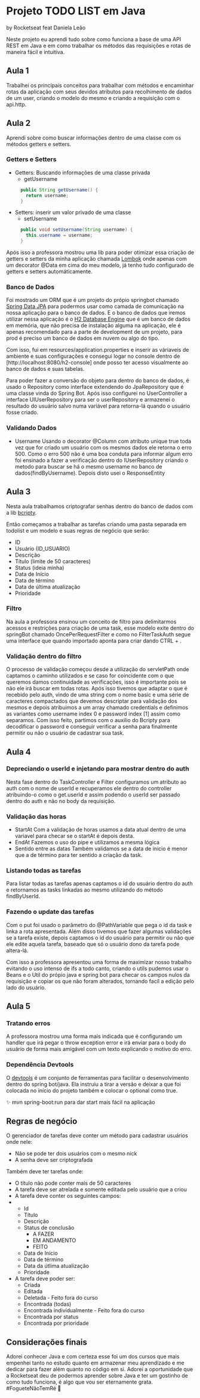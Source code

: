 # Projeto TODO LIST em Java
by Rocketseat feat Daniela Leão

Neste projeto eu aprendi tudo sobre como funciona a base de uma API REST em Java e em como trabalhar os métodos das requisições e rotas de maneira fácil e intuitiva.

## Aula 1

Trabalhei os princípais conceitos para trabalhar com métodos e encaminhar rotas da aplicação com seus devidos atributos para recolhimento de dados de um user, criando o modelo do mesmo e criando a requisição com o api.http.

## Aula 2

Aprendi sobre como buscar informações dentro de uma classe com os métodos getters e setters.

### Getters e Setters
- Getters: Buscando informações de uma classe privada
  - getUsername
  ```java
    public String getUsername() {
      return username;
    }
  ```
- Setters: inserir um valor privado de uma classe
  - setUsername
  ```java
    public void setUsername(String username) {
      this.username = username;
    }
  ```

Após isso a professora mostrou uma lib para poder otimizar essa criação de getters e setters da minha aplicação chamada [Lombok](https://projectlombok.org/) onde apenas com um decorator @Data em cima do meu modelo, já tenho tudo configurado de getters e setters automáticamente.

### Banco de Dados 
Foi mostrado um ORM que é um projeto do própio springbot chamado [Spring Data JPA](https://spring.io/projects/spring-data-jpa) para podermos usar como camada de comunicação na nossa aplicação para o banco de dados. E o banco de dados que iremos utilizar nessa aplicação é o [H2 Database Engine](https://www.h2database.com/html/main.html) que é um banco de dados em memória, que não precisa de instalação alguma na aplicação, ele é apenas recomendado para a parte de development de um projeto, para prod é preciso um banco de dados em nuvem ou algo do tipo.

Com isso, fui em resources/application.properties e inserir as váriaveis de ambiente e suas configurações e consegui logar no console dentro de [http://localhost:8080/h2-console] onde posso ter acesso visualmente ao banco de dados e suas tabelas.

Para poder fazer a conversão do objeto para dentro do banco de dados, é usado o Repository como interface extendendo do JpaRepository que é uma classe vinda do Spring Bot.
Após isso configurei no UserController a interface UIUserRepository para ser o userRepository e armazenei o resultado do usuário salvo numa variável para retorna-lá quando o usuário fosse criado.

### Validando Dados

 - Username
  Usando o decorator @Column com atributo unique true toda vez que for criado um usuário com os mesmos dados ele retorna o erro 500. Como o erro 500 não é uma boa conduta para informar algum erro foi ensinado a fazer a verificação dentro do IUserRepository criando o metodo para buscar se há o mesmo username no banco de dados(findByUsername).
  Depois disto usei o ResponseEntity


## Aula 3

Nesta aula trabalhamos criptografar senhas dentro do banco de dados com a lib [bcripty](https://github.com/patrickfav/bcrypt).

Então começamos a trabalhar as tarefas criando uma pasta separada em todolist e um modelo e suas regras de negócio que serão:

- ID
- Usuário (ID_USUARIO)
- Descrição
- Título (limite de 50 caracteres)
- Status (ideia minha)
- Data de Início
- Data de término
- Data de última atualização
- Prioridade

### Filtro

Na aula a professora ensinou um conceito de filtro para delimitarmos acessos e restrições para criação de uma task, esse modelo exite dentro do springBot chamado OncePerRequestFilter e como no FilterTaskAuth segue uma interface que quando importado aponta para criar dando CTRL + .

### Validação dentro do filtro

O processo de validação começou desde a utilização do servletPath onde captamos o caminho utilizados e se caso for coincidente com o que queremos damos continuidade as verificações, isso é importante pois se não ele irá buscar em todas rotas.
Após isso tivemos que adaptar o que é recebido pelo auth, vindo de uma string com o nome basic e uma série de caracteres compactados que devemos descriptar para validação dos mesmos e depois atribuimos a um array chamado credentials e definimos as variantes como username index 0 e password index [1] assim como separamos.
Com isso feito, partimos com o auxilio do Bcripty para decodificar o password e conseguir verificar a senha para finalmente permitir ou não o usuário de cadastrar sua task.

## Aula 4

### Depreciando o userId e injetando para mostrar dentro do auth

Nesta fase dentro do TaskController e Filter configuramos um atributo ao auth com o nome de userId e recuperamos ele dentro do controller atribuindo-o como o get.userId e assim podendo o userId ser passado dentro do auth e não no body da requisição.

### Validação das horas
  
  - StartAt
    Com a validação de horas usamos a data atual dentro de uma variavel para checar se o startAt é depois desta.
  - EndAt
    Fazemos o uso do pipe e utilizamos a mesma lógica
  - Sentido entre as datas
    Também validamos se a data de inicio é menor que a de término para ter sentido a criação da task.

### Listando todas as tarefas

Para listar todas as tarefas apenas captamos o id do usuário dentro do auth e retornamos as tasks linkadas ao mesmo utilizando do método findByUserId.

### Fazendo o update das tarefas

Com o put foi usado o parâmetro do @PathVariable que pega o id da task e linka a rota apresentada. Além disso tivemos que fazer algumas validações se a tarefa existe, depois captamos o id do usuário para permitir ou não que ele edite aquela tarefa, baseado que só o usuário dono da tarefa pode altera-lá.

Com isso a professora apresentou uma forma de maximizar nosso trabalho evitando o uso intenso de ifs a todo canto, criando o utils pudemos usar o Beans e o Util do própio java e spring bot para checar os campos nulos da requisição e copiar os que não foram alterados, tornando facíl a edição pelo lado do usuário.

## Aula 5

### Tratando erros

A professora mostrou uma forma mais indicada que é configurando um handler que irá pegar o throw exception error e irá enviar para o body do usuário de forma mais amigável com um texto explicando o motivo do erro.

### Dependência Devtools 

O [devtools](https://www.baeldung.com/spring-boot-devtools) é um conjunto de ferramentas para facilitar o desenvolvimento dentro do spring bot/java. Ela instruiu a tirar a versão e deixar a que foi colocada no início do projeto também e colocar o optional como true.

✨ mvn spring-boot:run para dar start mais fácil na aplicação

## Regras de negócio

O gerenciador de tarefas deve conter um método para cadastrar usuários onde nele:
- Não se pode ter dois usuários com o mesmo nick
- A senha deve ser criptografada

Também deve ter tarefas onde:
- O título não pode conter mais de 50 caracteres
- A tarefa deve ser atrelada e somente editada pelo usuário que a criou
- A tarefa deve conter os seguintes campos:
- - Id
  - Título
  - Descrição
  - Status de conclusão
    - A FAZER
    - EM ANDAMENTO
    - FEITO
  - Data de Início
  - Data de término
  - Data da útlima atualização
  - Prioridade
- A tarefa deve poder ser:
  - Criada
  - Editada
  - Deletada - Feito fora do curso
  - Encontrada (todas)
  - Encontrada indivídualmente - Feito fora do curso
  - Encontrada por status
  - Encontrada por prioridade


## Considerações finais

Adorei conhecer Java e com certeza esse foi um dos cursos que mais empenhei tanto no estudo quanto em armazenar meu aprendizado e me dedicar para fazer além quanto no código em si. Adorei a oportunidade que a Rocketseat deu de podermos aprender sobre Java e ter um gostinho de como tudo funciona, é algo que vou ser eternamente grata. #FogueteNãoTemRé 🚀
